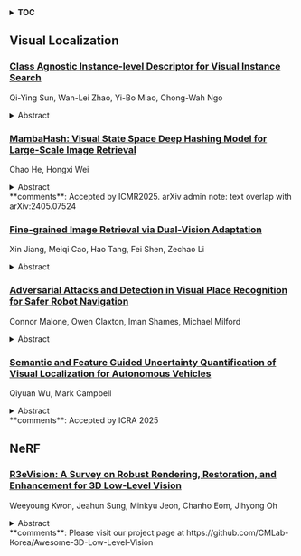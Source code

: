 <details>
  <summary><b>TOC</b></summary>
  <ol>
    <li><a href=#visual-localization>Visual Localization</a></li>
      <ul>
        <li><a href=#Class-Agnostic-Instance-level-Descriptor-for-Visual-Instance-Search>Class Agnostic Instance-level Descriptor for Visual Instance Search</a></li>
        <li><a href=#MambaHash:-Visual-State-Space-Deep-Hashing-Model-for-Large-Scale-Image-Retrieval>MambaHash: Visual State Space Deep Hashing Model for Large-Scale Image Retrieval</a></li>
        <li><a href=#Fine-grained-Image-Retrieval-via-Dual-Vision-Adaptation>Fine-grained Image Retrieval via Dual-Vision Adaptation</a></li>
        <li><a href=#Adversarial-Attacks-and-Detection-in-Visual-Place-Recognition-for-Safer-Robot-Navigation>Adversarial Attacks and Detection in Visual Place Recognition for Safer Robot Navigation</a></li>
        <li><a href=#Semantic-and-Feature-Guided-Uncertainty-Quantification-of-Visual-Localization-for-Autonomous-Vehicles>Semantic and Feature Guided Uncertainty Quantification of Visual Localization for Autonomous Vehicles</a></li>
      </ul>
    </li>
    <li><a href=#nerf>NeRF</a></li>
      <ul>
        <li><a href=#R3eVision:-A-Survey-on-Robust-Rendering,-Restoration,-and-Enhancement-for-3D-Low-Level-Vision>R3eVision: A Survey on Robust Rendering, Restoration, and Enhancement for 3D Low-Level Vision</a></li>
      </ul>
    </li>
  </ol>
</details>

## Visual Localization  

### [Class Agnostic Instance-level Descriptor for Visual Instance Search](http://arxiv.org/abs/2506.16745)  
Qi-Ying Sun, Wan-Lei Zhao, Yi-Bo Miao, Chong-Wah Ngo  
<details>  
  <summary>Abstract</summary>  
  <ol>  
    Despite the great success of the deep features in content-based image retrieval, the visual instance search remains challenging due to the lack of effective instance level feature representation. Supervised or weakly supervised object detection methods are not among the options due to their poor performance on the unknown object categories. In this paper, based on the feature set output from self-supervised ViT, the instance level region discovery is modeled as detecting the compact feature subsets in a hierarchical fashion. The hierarchical decomposition results in a hierarchy of feature subsets. The non-leaf nodes and leaf nodes on the hierarchy correspond to the various instance regions in an image of different semantic scales. The hierarchical decomposition well addresses the problem of object embedding and occlusions, which are widely observed in the real scenarios. The features derived from the nodes on the hierarchy make up a comprehensive representation for the latent instances in the image. Our instance-level descriptor remains effective on both the known and unknown object categories. Empirical studies on three instance search benchmarks show that it outperforms state-of-the-art methods considerably.  
  </ol>  
</details>  
  
### [MambaHash: Visual State Space Deep Hashing Model for Large-Scale Image Retrieval](http://arxiv.org/abs/2506.16353)  
Chao He, Hongxi Wei  
<details>  
  <summary>Abstract</summary>  
  <ol>  
    Deep image hashing aims to enable effective large-scale image retrieval by mapping the input images into simple binary hash codes through deep neural networks. More recently, Vision Mamba with linear time complexity has attracted extensive attention from researchers by achieving outstanding performance on various computer tasks. Nevertheless, the suitability of Mamba for large-scale image retrieval tasks still needs to be explored. Towards this end, we propose a visual state space hashing model, called MambaHash. Concretely, we propose a backbone network with stage-wise architecture, in which grouped Mamba operation is introduced to model local and global information by utilizing Mamba to perform multi-directional scanning along different groups of the channel. Subsequently, the proposed channel interaction attention module is used to enhance information communication across channels. Finally, we meticulously design an adaptive feature enhancement module to increase feature diversity and enhance the visual representation capability of the model. We have conducted comprehensive experiments on three widely used datasets: CIFAR-10, NUS-WIDE and IMAGENET. The experimental results demonstrate that compared with the state-of-the-art deep hashing methods, our proposed MambaHash has well efficiency and superior performance to effectively accomplish large-scale image retrieval tasks. Source code is available https://github.com/shuaichaochao/MambaHash.git  
  </ol>  
</details>  
**comments**: Accepted by ICMR2025. arXiv admin note: text overlap with
  arXiv:2405.07524  
  
### [Fine-grained Image Retrieval via Dual-Vision Adaptation](http://arxiv.org/abs/2506.16273)  
Xin Jiang, Meiqi Cao, Hao Tang, Fei Shen, Zechao Li  
<details>  
  <summary>Abstract</summary>  
  <ol>  
    Fine-Grained Image Retrieval~(FGIR) faces challenges in learning discriminative visual representations to retrieve images with similar fine-grained features. Current leading FGIR solutions typically follow two regimes: enforce pairwise similarity constraints in the semantic embedding space, or incorporate a localization sub-network to fine-tune the entire model. However, such two regimes tend to overfit the training data while forgetting the knowledge gained from large-scale pre-training, thus reducing their generalization ability. In this paper, we propose a Dual-Vision Adaptation (DVA) approach for FGIR, which guides the frozen pre-trained model to perform FGIR through collaborative sample and feature adaptation. Specifically, we design Object-Perceptual Adaptation, which modifies input samples to help the pre-trained model perceive critical objects and elements within objects that are helpful for category prediction. Meanwhile, we propose In-Context Adaptation, which introduces a small set of parameters for feature adaptation without modifying the pre-trained parameters. This makes the FGIR task using these adjusted features closer to the task solved during the pre-training. Additionally, to balance retrieval efficiency and performance, we propose Discrimination Perception Transfer to transfer the discriminative knowledge in the object-perceptual adaptation to the image encoder using the knowledge distillation mechanism. Extensive experiments show that DVA has fewer learnable parameters and performs well on three in-distribution and three out-of-distribution fine-grained datasets.  
  </ol>  
</details>  
  
### [Adversarial Attacks and Detection in Visual Place Recognition for Safer Robot Navigation](http://arxiv.org/abs/2506.15988)  
Connor Malone, Owen Claxton, Iman Shames, Michael Milford  
<details>  
  <summary>Abstract</summary>  
  <ol>  
    Stand-alone Visual Place Recognition (VPR) systems have little defence against a well-designed adversarial attack, which can lead to disastrous consequences when deployed for robot navigation. This paper extensively analyzes the effect of four adversarial attacks common in other perception tasks and four novel VPR-specific attacks on VPR localization performance. We then propose how to close the loop between VPR, an Adversarial Attack Detector (AAD), and active navigation decisions by demonstrating the performance benefit of simulated AADs in a novel experiment paradigm -- which we detail for the robotics community to use as a system framework. In the proposed experiment paradigm, we see the addition of AADs across a range of detection accuracies can improve performance over baseline; demonstrating a significant improvement -- such as a ~50% reduction in the mean along-track localization error -- can be achieved with True Positive and False Positive detection rates of only 75% and up to 25% respectively. We examine a variety of metrics including: Along-Track Error, Percentage of Time Attacked, Percentage of Time in an `Unsafe' State, and Longest Continuous Time Under Attack. Expanding further on these results, we provide the first investigation into the efficacy of the Fast Gradient Sign Method (FGSM) adversarial attack for VPR. The analysis in this work highlights the need for AADs in real-world systems for trustworthy navigation, and informs quantitative requirements for system design.  
  </ol>  
</details>  
  
### [Semantic and Feature Guided Uncertainty Quantification of Visual Localization for Autonomous Vehicles](http://arxiv.org/abs/2506.15851)  
Qiyuan Wu, Mark Campbell  
<details>  
  <summary>Abstract</summary>  
  <ol>  
    The uncertainty quantification of sensor measurements coupled with deep learning networks is crucial for many robotics systems, especially for safety-critical applications such as self-driving cars. This paper develops an uncertainty quantification approach in the context of visual localization for autonomous driving, where locations are selected based on images. Key to our approach is to learn the measurement uncertainty using light-weight sensor error model, which maps both image feature and semantic information to 2-dimensional error distribution. Our approach enables uncertainty estimation conditioned on the specific context of the matched image pair, implicitly capturing other critical, unannotated factors (e.g., city vs highway, dynamic vs static scenes, winter vs summer) in a latent manner. We demonstrate the accuracy of our uncertainty prediction framework using the Ithaca365 dataset, which includes variations in lighting and weather (sunny, night, snowy). Both the uncertainty quantification of the sensor+network is evaluated, along with Bayesian localization filters using unique sensor gating method. Results show that the measurement error does not follow a Gaussian distribution with poor weather and lighting conditions, and is better predicted by our Gaussian Mixture model.  
  </ol>  
</details>  
**comments**: Accepted by ICRA 2025  
  
  



## NeRF  

### [R3eVision: A Survey on Robust Rendering, Restoration, and Enhancement for 3D Low-Level Vision](http://arxiv.org/abs/2506.16262)  
Weeyoung Kwon, Jeahun Sung, Minkyu Jeon, Chanho Eom, Jihyong Oh  
<details>  
  <summary>Abstract</summary>  
  <ol>  
    Neural rendering methods such as Neural Radiance Fields (NeRF) and 3D Gaussian Splatting (3DGS) have achieved significant progress in photorealistic 3D scene reconstruction and novel view synthesis. However, most existing models assume clean and high-resolution (HR) multi-view inputs, which limits their robustness under real-world degradations such as noise, blur, low-resolution (LR), and weather-induced artifacts. To address these limitations, the emerging field of 3D Low-Level Vision (3D LLV) extends classical 2D Low-Level Vision tasks including super-resolution (SR), deblurring, weather degradation removal, restoration, and enhancement into the 3D spatial domain. This survey, referred to as R\textsuperscript{3}eVision, provides a comprehensive overview of robust rendering, restoration, and enhancement for 3D LLV by formalizing the degradation-aware rendering problem and identifying key challenges related to spatio-temporal consistency and ill-posed optimization. Recent methods that integrate LLV into neural rendering frameworks are categorized to illustrate how they enable high-fidelity 3D reconstruction under adverse conditions. Application domains such as autonomous driving, AR/VR, and robotics are also discussed, where reliable 3D perception from degraded inputs is critical. By reviewing representative methods, datasets, and evaluation protocols, this work positions 3D LLV as a fundamental direction for robust 3D content generation and scene-level reconstruction in real-world environments.  
  </ol>  
</details>  
**comments**: Please visit our project page at
  https://github.com/CMLab-Korea/Awesome-3D-Low-Level-Vision  
  
  



